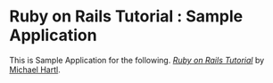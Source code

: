 # Ruby on Rails Tutorial : Sample Application

This is Sample Application for the following.
[*Ruby on Rails Tutorial*](http://railstutorial.jp/)
by [Michael Hartl](http://michaelhartl.com/).